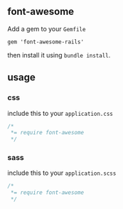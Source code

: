 
## font-awesome

Add a gem to your `Gemfile`
```
gem 'font-awesome-rails'
```

then install it using `bundle install`.

## usage
### css
include this to your `application.css`
```css
/*
 *= require font-awesome
 */
```

### sass
include this to your `application.scss`
```scss
/*
 *= require font-awesome
 */
```